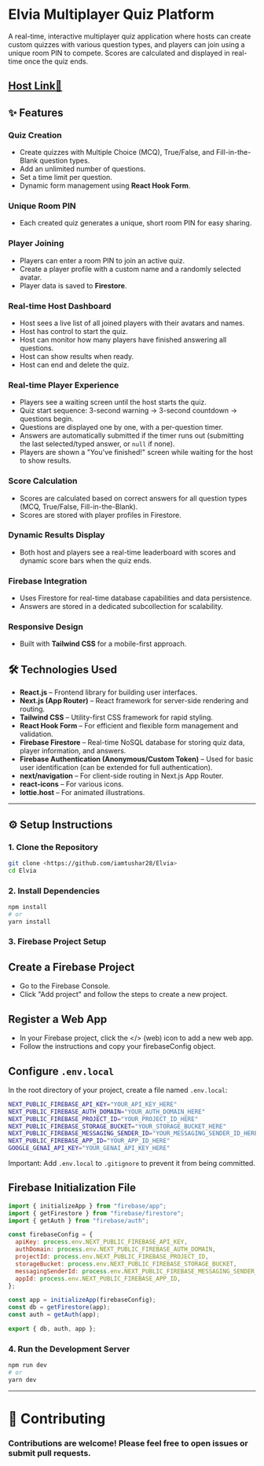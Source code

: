 # Elvia Multiplayer Quiz Platform

A real-time, interactive multiplayer quiz application where hosts can create custom quizzes with various question types, and players can join using a unique room PIN to compete. Scores are calculated and displayed in real-time once the quiz ends.

## [Host Link🔗](https://elvia-ai.vercel.app)


## ✨ Features

### Quiz Creation
- Create quizzes with Multiple Choice (MCQ), True/False, and Fill-in-the-Blank question types.
- Add an unlimited number of questions.
- Set a time limit per question.
- Dynamic form management using **React Hook Form**.

### Unique Room PIN
- Each created quiz generates a unique, short room PIN for easy sharing.

### Player Joining
- Players can enter a room PIN to join an active quiz.
- Create a player profile with a custom name and a randomly selected avatar.
- Player data is saved to **Firestore**.

### Real-time Host Dashboard
- Host sees a live list of all joined players with their avatars and names.
- Host has control to start the quiz.
- Host can monitor how many players have finished answering all questions.
- Host can show results when ready.
- Host can end and delete the quiz.

### Real-time Player Experience
- Players see a waiting screen until the host starts the quiz.
- Quiz start sequence: 3-second warning → 3-second countdown → questions begin.
- Questions are displayed one by one, with a per-question timer.
- Answers are automatically submitted if the timer runs out (submitting the last selected/typed answer, or `null` if none).
- Players are shown a "You've finished!" screen while waiting for the host to show results.

### Score Calculation
- Scores are calculated based on correct answers for all question types (MCQ, True/False, Fill-in-the-Blank).
- Scores are stored with player profiles in Firestore.

### Dynamic Results Display
- Both host and players see a real-time leaderboard with scores and dynamic score bars when the quiz ends.

### Firebase Integration
- Uses Firestore for real-time database capabilities and data persistence.
- Answers are stored in a dedicated subcollection for scalability.

### Responsive Design
- Built with **Tailwind CSS** for a mobile-first approach.

## 🛠️ Technologies Used
- **React.js** – Frontend library for building user interfaces.
- **Next.js (App Router)** – React framework for server-side rendering and routing.
- **Tailwind CSS** – Utility-first CSS framework for rapid styling.
- **React Hook Form** – For efficient and flexible form management and validation.
- **Firebase Firestore** – Real-time NoSQL database for storing quiz data, player information, and answers.
- **Firebase Authentication (Anonymous/Custom Token)** – Used for basic user identification (can be extended for full authentication).
- **next/navigation** – For client-side routing in Next.js App Router.
- **react-icons** – For various icons.
- **lottie.host** – For animated illustrations.

---

## ⚙️ Setup Instructions

### 1. Clone the Repository
```bash
git clone <https://github.com/iamtushar28/Elvia>
cd Elvia
```

### 2. Install Dependencies
```bash
npm install
# or
yarn install
```

### 3. Firebase Project Setup

## Create a Firebase Project

- Go to the Firebase Console.
- Click "Add project" and follow the steps to create a new project.

## Register a Web App

- In your Firebase project, click the </> (web) icon to add a new web app.
- Follow the instructions and copy your firebaseConfig object.

## Configure `.env.local`

In the root directory of your project, create a file named `.env.local`:

```bash
NEXT_PUBLIC_FIREBASE_API_KEY="YOUR_API_KEY_HERE"
NEXT_PUBLIC_FIREBASE_AUTH_DOMAIN="YOUR_AUTH_DOMAIN_HERE"
NEXT_PUBLIC_FIREBASE_PROJECT_ID="YOUR_PROJECT_ID_HERE"
NEXT_PUBLIC_FIREBASE_STORAGE_BUCKET="YOUR_STORAGE_BUCKET_HERE"
NEXT_PUBLIC_FIREBASE_MESSAGING_SENDER_ID="YOUR_MESSAGING_SENDER_ID_HERE"
NEXT_PUBLIC_FIREBASE_APP_ID="YOUR_APP_ID_HERE"
GOOGLE_GENAI_API_KEY="YOUR_GENAI_API_KEY_HERE"
```

 Important: Add `.env.local` to `.gitignore` to prevent it from being committed.

 ## Firebase Initialization File

```js
import { initializeApp } from "firebase/app";
import { getFirestore } from "firebase/firestore";
import { getAuth } from "firebase/auth";

const firebaseConfig = {
  apiKey: process.env.NEXT_PUBLIC_FIREBASE_API_KEY,
  authDomain: process.env.NEXT_PUBLIC_FIREBASE_AUTH_DOMAIN,
  projectId: process.env.NEXT_PUBLIC_FIREBASE_PROJECT_ID,
  storageBucket: process.env.NEXT_PUBLIC_FIREBASE_STORAGE_BUCKET,
  messagingSenderId: process.env.NEXT_PUBLIC_FIREBASE_MESSAGING_SENDER_ID,
  appId: process.env.NEXT_PUBLIC_FIREBASE_APP_ID,
};

const app = initializeApp(firebaseConfig);
const db = getFirestore(app);
const auth = getAuth(app);

export { db, auth, app };

```

### 4. Run the Development Server
```bash
npm run dev
# or
yarn dev
```
___ 
# 🤝 Contributing

### Contributions are welcome! Please feel free to open issues or submit pull requests.